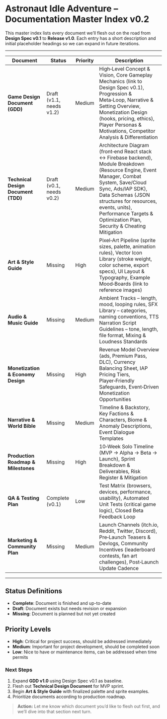 # Astronaut Idle Adventure – Documentation Master Index v0.2

This master index lists every document we’ll flesh out on the road from **Design Spec v0.1** to **Release v1.0**. Each entry has a short description and initial placeholder headings so we can expand in future iterations.

---

| Document | Status | Priority | Description |
|----------|--------|----------|-------------|
| **Game Design Document (GDD)** | Draft (v1.1, needs v1.2) | Medium | High‑Level Concept & Vision, Core Gameplay Mechanics (link to Design Spec v0.1), Progression & Meta‑Loop, Narrative & Setting Overview, Monetization Design (hooks, pricing, ethics), Player Personas & Motivations, Competitor Analysis & Differentiation |
| **Technical Design Document (TDD)** | Draft (v0.1, needs v0.2) | Medium | Architecture Diagram (front‑end React stack ↔ Firebase backend), Module Breakdown (Resource Engine, Event Manager, Combat System, Save/Cloud Sync, Ads/IAP SDK), Data Schemas (JSON structures for resources, events, units), Performance Targets & Optimization Plan, Security & Cheating Mitigation |
| **Art & Style Guide** | Missing | High | Pixel‑Art Pipeline (sprite sizes, palette, animation rules), Vector Icon Library (stroke weight, color scheme, export specs), UI Layout & Typography, Example Mood‑Boards (link to reference images) |
| **Audio & Music Guide** | Missing | Medium | Ambient Tracks – length, mood, looping rules, SFX Library – categories, naming conventions, TTS Narration Script Guidelines – tone, length, file format, Mixing & Loudness Standards |
| **Monetization & Economy Design** | Missing | High | Revenue Model Overview (ads, Premium Pass, DLC), Currency Balancing Sheet, IAP Pricing Tiers, Player‑Friendly Safeguards, Event‑Driven Monetization Opportunities |
| **Narrative & World Bible** | Missing | Medium | Timeline & Backstory, Key Factions & Characters, Biome & Anomaly Descriptions, Event Dialogue Templates |
| **Production Roadmap & Milestones** | Missing | High | 10‑Week Solo Timeline (MVP → Alpha → Beta → Launch), Sprint Breakdown & Deliverables, Risk Register & Mitigation |
| **QA & Testing Plan** | Complete (v0.1) | Low | Test Matrix (browsers, devices, performance, usability), Automated Unit Tests (critical game logic), Closed Beta Feedback Loop |
| **Marketing & Community Plan** | Missing | Medium | Launch Channels (itch.io, Reddit, Twitter, Discord), Pre‑Launch Teasers & Devlogs, Community Incentives (leaderboard contests, fan art challenges), Post‑Launch Update Cadence |

---

## Status Definitions
- **Complete**: Document is finished and up-to-date
- **Draft**: Document exists but needs revision or expansion  
- **Missing**: Document is planned but not yet created

## Priority Levels
- **High**: Critical for project success, should be addressed immediately
- **Medium**: Important for project development, should be completed soon
- **Low**: Nice to have or maintenance items, can be addressed when time permits

### Next Steps
1. Expand **GDD v1.0** using Design Spec v0.1 as baseline.
2. Flesh out **Technical Design Document** for MVP sprint.
3. Begin **Art & Style Guide** with finalized palette and sprite examples.
4. Prioritize documents according to production roadmap.

> **Action:** Let me know which document you’d like to flesh out first, and we’ll dive into that section next turn.

